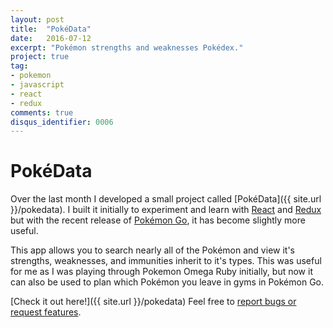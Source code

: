 ```yaml
---
layout: post
title:  "PokéData"
date:   2016-07-12
excerpt: "Pokémon strengths and weaknesses Pokédex."
project: true
tag:
- pokemon
- javascript
- react
- redux
comments: true
disqus_identifier: 0006
---
```


# PokéData

Over the last month I developed a small project called [PokéData]({{ site.url }}/pokedata). I built it initially to experiment and learn with [React](https://facebook.github.io/react/) and [Redux](http://redux.js.org/) but with the recent release of [Pokémon Go](http://www.pokemon.com/us/pokemon-video-games/pokemon-go/), it has become slightly more useful.

This app allows you to search nearly all of the Pokémon and view it's strengths, weaknesses, and immunities inherit to it's types. This was useful for me as I was playing through Pokemon Omega Ruby initially, but now it can also be used to plan which Pokémon you leave in gyms in Pokémon Go.

[Check it out here!]({{ site.url }}/pokedata) Feel free to [report bugs or request features](https://github.com/keawade/pokedata/issues).
